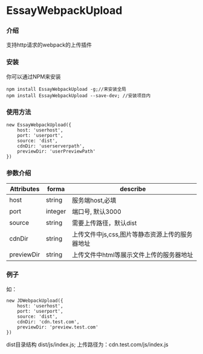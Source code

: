 # EssayWebpackUpload
### 介绍
支持http请求的webpack的上传插件

### 安装
你可以通过NPM来安装
```
npm install EssayWebpackUpload -g;//来安装全局
npm install EssayWebpackUpload --save-dev; //安装项目内
```

### 使用方法

```
new EssayWebpackUpload({
    host: 'userhost',
    port: 'userport',
    source: 'dist',
    cdnDir: 'userserverpath',
    previewDir: 'userPreviewPath'
})
```

### 参数介绍
|Attributes|forma|describe
|---|---|---|
|host| string| 服务端host,必填
|port| integer| 端口号, 默认3000
|source| string| 需要上传路径，默认dist
|cdnDir| string| 上传文件中js,css,图片等静态资源上传的服务器地址
|previewDir| string| 上传文件中html等展示文件上传的服务器地址

### 例子
如：
```
new JDWebpackUpload({
    host: 'userhost',
    port: 'userport',
    source: 'dist',
    cdnDir: 'cdn.test.com',
    previewDir: 'preview.test.com'
})
```
dist目录结构
dist/js/index.js;
上传路径为：cdn.test.com/js/index.js